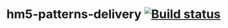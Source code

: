 # hm5-patterns-delivery [![Build status](https://ci.appveyor.com/api/projects/status/8b5ik2igpd55vwu7?svg=true)](https://ci.appveyor.com/project/albinamv/hm5-patterns-delivery)
